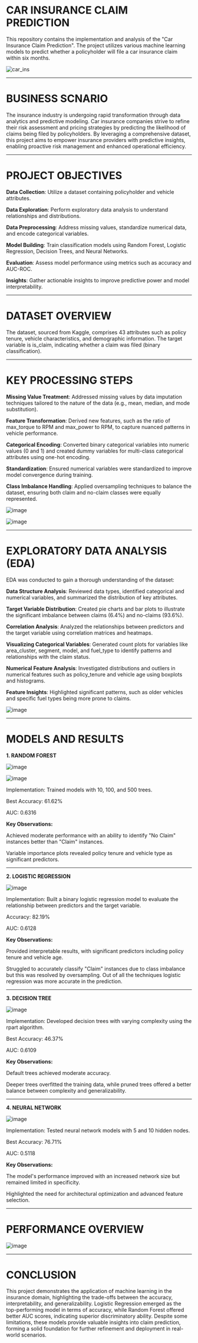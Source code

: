 **CAR INSURANCE CLAIM PREDICTION**
===
This repository contains the implementation and analysis of the "Car Insurance Claim Prediction". The project utilizes various machine learning models to predict whether a policyholder will file a car insurance claim within six months.

![car_ins](https://github.com/user-attachments/assets/bf4f1c88-0a0e-4331-af6f-673d9db62121)

___

**BUSINESS SCNARIO**
===
The insurance industry is undergoing rapid transformation through data analytics and predictive modeling. Car insurance companies strive to refine their risk assessment and pricing strategies by predicting the likelihood of claims being filed by policyholders. By leveraging a comprehensive dataset, this project aims to empower insurance providers with predictive insights, enabling proactive risk management and enhanced operational efficiency.
___

**PROJECT OBJECTIVES**
===

**Data Collection**: Utilize a dataset containing policyholder and vehicle attributes.

**Data Exploration**: Perform exploratory data analysis to understand relationships and distributions.

**Data Preprocessing**: Address missing values, standardize numerical data, and encode categorical variables.

**Model Building**: Train classification models using Random Forest, Logistic Regression, Decision Trees, and Neural Networks.

**Evaluation**: Assess model performance using metrics such as accuracy and AUC-ROC.

**Insights**: Gather actionable insights to improve predictive power and model interpretability.
___

**DATASET OVERVIEW**
===

The dataset, sourced from Kaggle, comprises 43 attributes such as policy tenure, vehicle characteristics, and demographic information. The target variable is is_claim, indicating whether a claim was filed (binary classification).

___

**KEY PROCESSING STEPS**
===

**Missing Value Treatment**: Addressed missing values by data imputation techniques tailored to the nature of the data (e.g., mean, median, and mode substitution).

**Feature Transformation**: Derived new features, such as the ratio of max_torque to RPM and max_power to RPM, to capture nuanced patterns in vehicle performance.

**Categorical Encoding**: Converted binary categorical variables into numeric values (0 and 1) and created dummy variables for multi-class categorical attributes using one-hot encoding.

**Standardization**: Ensured numerical variables were standardized to improve model convergence during training.

**Class Imbalance Handling**: Applied oversampling techniques to balance the dataset, ensuring both claim and no-claim classes were equally represented.

![image](https://github.com/user-attachments/assets/7d6b4778-a07d-4730-8a82-4a3ac5498f92)

![image](https://github.com/user-attachments/assets/90737874-6a57-4867-ae8c-83329e40b707)

___

**EXPLORATORY DATA ANALYSIS (EDA)**
===

EDA was conducted to gain a thorough understanding of the dataset:

**Data Structure Analysis**: Reviewed data types, identified categorical and numerical variables, and summarized the distribution of key attributes.

**Target Variable Distribution**: Created pie charts and bar plots to illustrate the significant imbalance between claims (6.4%) and no-claims (93.6%).

**Correlation Analysis**: Analyzed the relationships between predictors and the target variable using correlation matrices and heatmaps.

**Visualizing Categorical Variables**: Generated count plots for variables like area_cluster, segment, model, and fuel_type to identify patterns and relationships with the claim status.

**Numerical Feature Analysis**: Investigated distributions and outliers in numerical features such as policy_tenure and vehicle age using boxplots and histograms.

**Feature Insights**: Highlighted significant patterns, such as older vehicles and specific fuel types being more prone to claims.

![image](https://github.com/user-attachments/assets/3484b560-8129-48c9-9b4c-84b9193db471)

___

**MODELS AND RESULTS**
===

**1. RANDOM FOREST**

![image](https://github.com/user-attachments/assets/b222c6db-6b1e-414e-bc84-3f12da25378f)

![image](https://github.com/user-attachments/assets/f0a8ec0e-04f8-4d2f-9fa0-ce84b4190da0)

Implementation: Trained models with 10, 100, and 500 trees.

Best Accuracy: 61.62%

AUC: 0.6316

**Key Observations:**

Achieved moderate performance with an ability to identify "No Claim" instances better than "Claim" instances.

Variable importance plots revealed policy tenure and vehicle type as significant predictors.
___

**2. LOGISTIC REGRESSION**

![image](https://github.com/user-attachments/assets/702f8140-e79f-49a5-bb79-63e4b0a783bd)

Implementation: Built a binary logistic regression model to evaluate the relationship between predictors and the target variable.

Accuracy: 82.19%

AUC: 0.6128

**Key Observations:**

Provided interpretable results, with significant predictors including policy tenure and vehicle age.

Struggled to accurately classify "Claim" instances due to class imbalance but this was resolved by oversampling. Out of all the techniques logistic regression was more accurate in the prediction.

___

**3. DECISION TREE**

![image](https://github.com/user-attachments/assets/d08c8aaa-bb01-4330-85c7-62d0462d116d)


Implementation: Developed decision trees with varying complexity using the rpart algorithm.

Best Accuracy: 46.37%

AUC: 0.6109

**Key Observations:**

Default trees achieved moderate accuracy.

Deeper trees overfitted the training data, while pruned trees offered a better balance between complexity and generalizability.

___

**4. NEURAL NETWORK**

![image](https://github.com/user-attachments/assets/959780e1-79af-488c-b4a4-b94f855f0331)

Implementation: Tested neural network models with 5 and 10 hidden nodes.

Best Accuracy: 76.71%

AUC: 0.5118

**Key Observations:**

The model's performance improved with an increased network size but remained limited in specificity.

Highlighted the need for architectural optimization and advanced feature selection.
___

**PERFORMANCE OVERVIEW**
===

![image](https://github.com/user-attachments/assets/58fd9eb7-5140-4844-92a6-cd7febdea3f7)

___


**CONCLUSION**
===

This project demonstrates the application of machine learning in the insurance domain, highlighting the trade-offs between the accuracy, interpretability, and generalizability. Logistic Regression emerged as the top-performing model in terms of accuracy, while Random Forest offered better AUC scores, indicating superior discriminatory ability. Despite some limitations, these models provide valuable insights into claim prediction, forming a solid foundation for further refinement and deployment in real-world scenarios.

